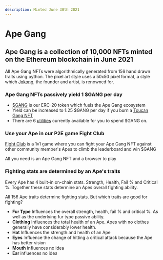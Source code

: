 ```yaml
---
description: Minted June 30th 2021
---
```


# Ape Gang

## Ape Gang is a collection of 10,000 NFTs minted on the Ethereum blockchain in June 2021

All Ape Gang NFTs were algorithmically generated from 156 hand drawn traits using python. The pixel art style uses a 50x50 pixel format, a style which [Jokong](../about-us/founders.md), the founder and artist, is renowned for.

### Ape Gang NFTs passively yield 1 $GANG per day

* [$GANG](../the-ecosystem/usdgang-token.md) is our ERC-20 token which fuels the Ape Gang ecosystem
* Yield can be increased to 1.25 $GANG per day if you burn a [Toucan Gang NFT](toucan-gang.md)
* There are 6 [utilities](../the-ecosystem/utilities.md) currently available for you to spend $GANG on.

### Use your Ape in our P2E game Fight Club

[Fight Club](../play-to-earn/fight-club.md) is a 1v1 game where you can fight your Ape Gang NFT against other community member's Apes to climb the leaderboard and win $GANG

All you need is an Ape Gang NFT and a browser to play

### Fighting stats are determined by an Ape's traits

Every Ape has 4 built-in on-chain stats. Strength, Health, Fail % and Critical %. Together these stats determine an Apes overall fighting ability.

All 156 Ape traits determine fighting stats. But which traits are good for fighting?

* **Fur Type** Influences the overall strength, health, fail % and critical %. As well as the underlying fur type passive ability.
* **Clothing** Influences the total health of an Ape. Apes with no clothes generally have considerably lower health.
* **Hat** Influences the strength and health of an Ape
* **Eyes** Influence the change of hitting a critical attack because the Ape has better vision
* **Mouth** influences no idea
* **Ear** influences no idea
